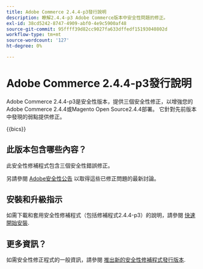 ```yaml
---
title: Adobe Commerce 2.4.4-p3發行說明
description: 瞭解2.4.4-p3 Adobe Commerce版本中安全性問題的修正。
exl-id: 38cd5242-8747-4909-abf0-4e9c5900af48
source-git-commit: 95ffff39d82cc9027fa633dffedf15193040802d
workflow-type: tm+mt
source-wordcount: '127'
ht-degree: 0%

---
```


# Adobe Commerce 2.4.4-p3發行說明

Adobe Commerce 2.4.4-p3是安全性版本，提供三個安全性修正，以增強您的Adobe Commerce 2.4.4或Magento Open Source2.4.4部署。 它針對先前版本中發現的弱點提供修正。

{{bics}}

## 此版本包含哪些內容？

此安全性修補程式包含三個安全性錯誤修正。

另請參閱 [Adobe安全性公告](https://helpx.adobe.com/security/products/magento/apsb23-17.html) 以取得這些已修正問題的最新討論。

## 安裝和升級指示

如需下載和套用安全性修補程式（包括修補程式2.4.4-p3）的說明，請參閱 [快速開始安裝](../../../installation/composer.md).

## 更多資訊？

如需安全性修正程式的一般資訊，請參閱 [推出新的安全性修補程式發行版本](https://community.magento.com/t5/Magento-DevBlog/Introducing-the-New-Security-Patch-Release/ba-p/141287).
